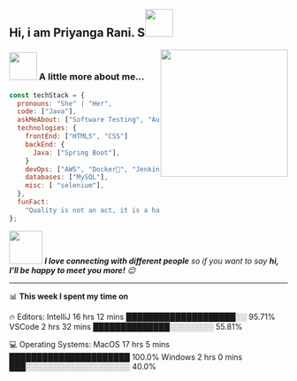 <h2>Hi, i am Priyanga Rani. S<img src="https://media.giphy.com/media/12oufCB0MyZ1Go/giphy.gif" width="50"></h2>
<img align='right' src="https://media.giphy.com/media/M9gbBd9nbDrOTu1Mqx/giphy.gif" width="230">
<!-- <p><em>Software Engineer. <img src="https://media.giphy.com/media/WUlplcMpOCEmTGBtBW/giphy.gif" width="30"> </em></p> -->

### <img src="https://media.giphy.com/media/VgCDAzcKvsR6OM0uWg/giphy.gif" width="50"> A little more about me...

```javascript
const techStack = {
  pronouns: "She" | "Her",
  code: ["Java"],
  askMeAbout: ["Software Testing", "Automation Testing", "Spring Boot"],
  technologies: {
    frontEnd: ["HTML5", "CSS"]
    backEnd: {
      Java: ["Spring Boot"],
    }
    devOps: ["AWS", "Docker🐳", "Jenkins", "Harness"],
    databases: ["MySQL"],
    misc: [ "selenium"],
  },
  funFact:
    "Quality is not an act, it is a habit.",
};
```

<img src="https://media.giphy.com/media/LnQjpWaON8nhr21vNW/giphy.gif" width="60"> <em><b>I love connecting with different people</b> so if you want to say <b>hi, I'll be happy to meet you more!</b> 😊</em>

---

<!--START_SECTION:waka-->

📊 **This week I spent my time on**

🔥 Editors:
IntelliJ        16 hrs 12 mins      ████████████████████░░   95.71%
VSCode          2 hrs 32 mins       ██████████████░░░░░░░░   55.81%

💻 Operating Systems:
MacOS           17 hrs 5 mins       ██████████████████████  100.0%
Windows         2 hrs 0 mins        ███░░░░░░░░░░░░░░░░░░░  40.0%
```
